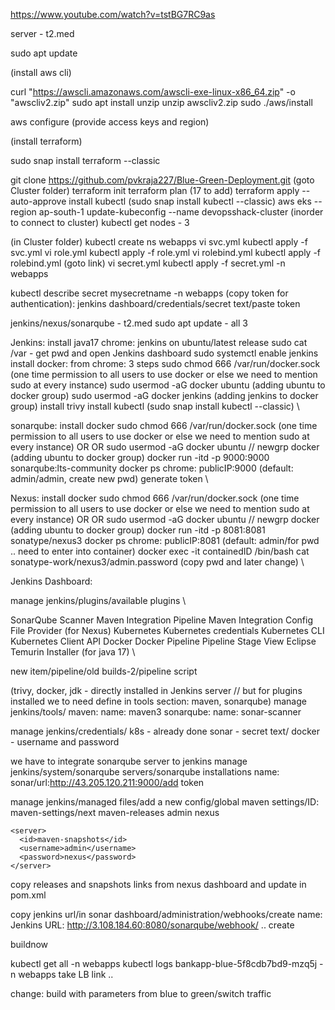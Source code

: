 https://www.youtube.com/watch?v=tstBG7RC9as

server - t2.med

sudo apt update

(install aws cli)

curl "https://awscli.amazonaws.com/awscli-exe-linux-x86_64.zip" -o "awscliv2.zip"
sudo apt install unzip
unzip awscliv2.zip
sudo ./aws/install

aws configure (provide access keys and region)

(install terraform)

sudo snap install terraform --classic

git clone https://github.com/pvkraja227/Blue-Green-Deployment.git (goto Cluster folder)
terraform init
terraform plan (17 to add)
terraform apply --auto-approve
install kubectl (sudo snap install kubectl --classic)
aws eks --region ap-south-1 update-kubeconfig --name devopsshack-cluster (inorder to connect to cluster)
kubectl get nodes - 3

(in Cluster folder)
kubectl create ns webapps
vi svc.yml
kubectl apply -f svc.yml
vi role.yml
kubectl apply -f role.yml
vi rolebind.yml
kubectl apply -f rolebind.yml
(goto link)
vi secret.yml
kubectl apply -f secret.yml -n webapps

kubectl describe secret mysecretname -n webapps (copy token for authentication): jenkins dashboard/credentials/secret text/paste token

jenkins/nexus/sonarqube - t2.med
sudo apt update - all 3

Jenkins:
install java17
chrome: jenkins on ubuntu/latest release
sudo cat /var - get pwd and open Jenkins dashboard
sudo systemctl enable jenkins
install docker: from chrome: 3 steps
sudo chmod 666 /var/run/docker.sock (one time permission to all users to use docker or else we need to mention sudo at every instance)
sudo usermod -aG docker ubuntu (adding ubuntu to docker group)
sudo usermod -aG docker jenkins (adding jenkins to docker group)
install trivy
install kubectl (sudo snap install kubectl --classic) \

sonarqube:
install docker
sudo chmod 666 /var/run/docker.sock (one time permission to all users to use docker or else we need to mention sudo at every instance)
OR OR sudo usermod -aG docker ubuntu // newgrp docker (adding ubuntu to docker group)
docker run -itd -p 9000:9000 sonarqube:lts-community
docker ps
chrome: publicIP:9000 (default: admin/admin, create new pwd)
generate token \

Nexus:
install docker
sudo chmod 666 /var/run/docker.sock (one time permission to all users to use docker or else we need to mention sudo at every instance)
OR OR sudo usermod -aG docker ubuntu // newgrp docker (adding ubuntu to docker group)
docker run -itd -p 8081:8081 sonatype/nexus3
docker ps
chrome: publicIP:8081 (default: admin/for pwd .. need to enter into container)
docker exec -it containedID /bin/bash
cat sonatype-work/nexus3/admin.password (copy pwd and later change) \

Jenkins Dashboard:

manage jenkins/plugins/available plugins \

SonarQube Scanner
Maven Integration
Pipeline Maven Integration
Config File Provider (for Nexus)
Kubernetes
Kubernetes credentials
Kubernetes CLI
Kubernetes Client API
Docker
Docker Pipeline
Pipeline Stage View
Eclipse Temurin Installer (for java 17) \

new item/pipeline/old builds-2/pipeline script

(trivy, docker, jdk - directly installed in Jenkins server // but for plugins installed we to need define in tools section: maven, sonarqube)
manage jenkins/tools/
maven: name: maven3
sonarqube: name: sonar-scanner

manage jenkins/credentials/ 
k8s - already done
sonar - secret text/
docker - username and password

we have to integrate sonarqube server to jenkins
manage jenkins/system/sonarqube servers/sonarqube installations
name: sonar/url:http://43.205.120.211:9000/add token

manage jenkins/managed files/add a new config/global maven settings/ID: maven-settings/next
<server>
      <id>maven-releases</id>
      <username>admin</username>
      <password>nexus</password>
    </server>
    
    <server>
      <id>maven-snapshots</id>
      <username>admin</username>
      <password>nexus</password>
    </server>

copy releases and snapshots links from nexus dashboard and update in pom.xml

copy jenkins url/in sonar dashboard/administration/webhooks/create
name: Jenkins
URL: http://3.108.184.60:8080/sonarqube/webhook/ .. create

buildnow

kubectl get all -n webapps
kubectl logs bankapp-blue-5f8cdb7bd9-mzq5j -n webapps
take LB link .. 

change: build with parameters from blue to green/switch traffic



